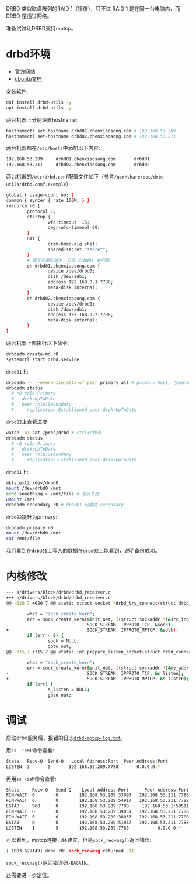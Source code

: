 DRBD 类似磁盘阵列的RAID 1（镜像），只不过 RAID 1 是在同一台电脑内，而 DRBD 是透过网络。

准备试试让DRBD支持mptcp。

# drbd环境

- [官方网站](http://www.drbd.org)
- [ubuntu文档](https://documentation.ubuntu.com/server/how-to/high-availability/install-drbd/index.html)

安装软件:
```sh
dnf install drbd-utils -y
apt install drbd-utils -y
```

两台机器上分别设置hostname:
```sh
hostnamectl set-hostname drbd01.chenxiaosong.com # 192.168.53.209
hostnamectl set-hostname drbd02.chenxiaosong.com # 192.168.53.211
```

两台机器都在`/etc/hosts`中添加以下内容:
```sh
192.168.53.209     drbd01.chenxiaosong.com       drbd01
192.168.53.211     drbd02.chenxiaosong.com       drbd02
```

两台机器的`/etc/drbd.conf`配置文件如下（参考`/usr/share/doc/drbd-utils/drbd.conf.example`）:
```sh
global { usage-count no; }
common { syncer { rate 100M; } }
resource r0 {
        protocol C;
        startup {
                wfc-timeout  15;
                degr-wfc-timeout 60;
        }
        net {
                cram-hmac-alg sha1;
                shared-secret "secret";
        }
        # 要写完整的域名，只写 drbd01 有问题
        on drbd01.chenxiaosong.com {
                device /dev/drbd0;
                disk /dev/sdb1;
                address 192.168.0.1:7788;
                meta-disk internal;
        }
        on drbd02.chenxiaosong.com {
                device /dev/drbd0;
                disk /dev/sdb1;
                address 192.168.0.2:7788;
                meta-disk internal;
        }
}
```

两台机器上都执行以下命令:
```sh
drbdadm create-md r0
systemctl start drbd.service
```

`drbd01`上:
```sh
drbdadm -- --overwrite-data-of-peer primary all # primary host, 与secondary host（也就是 drbd02）同步
drbdadm status
  # r0 role:Primary
  #   disk:UpToDate
  #   peer role:Secondary
  #     replication:Established peer-disk:UpToDate
```

`drbd02`上查看进度:
```sh
watch -n1 cat /proc/drbd # ctrl+c取消
drbdadm status
  # r0 role:Primary
  #   disk:UpToDate
  #   peer role:Secondary
  #     replication:Established peer-disk:UpToDate
```

`drbd01`上:
```sh
mkfs.ext2 /dev/drbd0
mount /dev/drbd0 /mnt
echo something > /mnt/file # 写点东西
umount /mnt
drbdadm secondary r0 # drbd01 设置成 secondary
```

`drbd02`提升为primary:
```sh
drbdadm primary r0
mount /dev/drbd0 /mnt
cat /mnt/file
```

我们看到在`drbd01`上写入的数据在`drbd02`上能看到，说明备份成功。

# 内核修改

```sh
--- a/drivers/block/drbd/drbd_receiver.c
+++ b/drivers/block/drbd/drbd_receiver.c
@@ -620,7 +620,7 @@ static struct socket *drbd_try_connect(struct drbd_connection *connection)

        what = "sock_create_kern";
        err = sock_create_kern(&init_net, ((struct sockaddr *)&src_in6)->sa_family,
-                              SOCK_STREAM, IPPROTO_TCP, &sock);
+                              SOCK_STREAM, IPPROTO_MPTCP, &sock);
        if (err < 0) {
                sock = NULL;
                goto out;
@@ -715,7 +715,7 @@ static int prepare_listen_socket(struct drbd_connection *connection, struct acce

        what = "sock_create_kern";
        err = sock_create_kern(&init_net, ((struct sockaddr *)&my_addr)->sa_family,
-                              SOCK_STREAM, IPPROTO_TCP, &s_listen);
+                              SOCK_STREAM, IPPROTO_MPTCP, &s_listen);
        if (err) {
                s_listen = NULL;
                goto out;
```

# 调试

启动drbd服务后，报错的日志[`drbd-mptcp-log.txt`](https://gitee.com/chenxiaosonggitee/tmp/blob/master/mptcp/drbd-mptcp-log.txt)。

用`ss -ieMl`命令查看:
```sh
State   Recv-Q  Send-Q   Local Address:Port  Peer Address:Port
LISTEN  3       5       192.168.53.209:7788       0.0.0.0:*
```

再用`ss -iaM`命令查看:
```sh
State     Recv-Q   Send-Q    Local Address:Port      Peer Address:Port
FIN-WAIT  0        0        192.168.53.209:33097   192.168.53.211:7788
FIN-WAIT  0        0        192.168.53.209:54917   192.168.53.211:7788
ESTAB     960      0        192.168.53.209:7788     192.168.53.1:58511
FIN-WAIT  0        0        192.168.53.209:39051   192.168.53.211:7788
FIN-WAIT  0        0        192.168.53.209:38833   192.168.53.211:7788
ESTAB     0        0        192.168.53.209:51037   192.168.53.211:7788
LISTEN    1        5        192.168.53.209:7788           0.0.0.0:*
```

可以看到，mptcp连接已经建立，但是`sock_recvmsg()`返回错误:
```sh
[ 1003.627149] drbd r0: sock_recvmsg returned -11
```

`sock_recvmsg()`返回错误码`-EAGAIN`。

还需要进一步定位。

